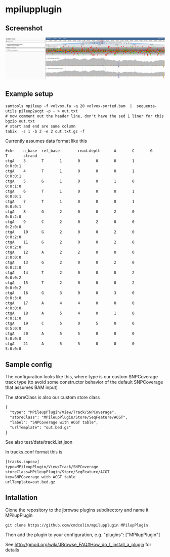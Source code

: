 # mpilupplugin

## Screenshot

![](img/1.png)

## Example setup


    samtools mpileup -f volvox.fa -q 20 volvox-sorted.bam  |  sequenza-utils pileup2acgt -p - > out.txt
    # now comment out the header line, don't have the sed 1 liner for this
    bgzip out.txt
    # start and end are same column
    tabix  -s 1 -b 2 -e 2 out.txt.gz -f


Currently assumes data format like this

```
#chr    n_base  ref_base        read.depth      A       C       G       T       strand
ctgA    3       T       1       0       0       0       1       0:0:0:1
ctgA    4       T       1       0       0       0       1       0:0:0:1
ctgA    5       G       1       0       0       1       0       0:0:1:0
ctgA    6       T       1       0       0       0       1       0:0:0:1
ctgA    7       T       1       0       0       0       1       0:0:0:1
ctgA    8       G       2       0       0       2       0       0:0:2:0
ctgA    9       C       2       0       2       0       0       0:2:0:0
ctgA    10      G       2       0       0       2       0       0:0:2:0
ctgA    11      G       2       0       0       2       0       0:0:2:0
ctgA    12      A       2       2       0       0       0       2:0:0:0
ctgA    13      G       2       0       0       2       0       0:0:2:0
ctgA    14      T       2       0       0       0       2       0:0:0:2
ctgA    15      T       2       0       0       0       2       0:0:0:2
ctgA    16      G       3       0       0       3       0       0:0:3:0
ctgA    17      A       4       4       0       0       0       4:0:0:0
ctgA    18      A       5       4       0       1       0       4:0:1:0
ctgA    19      C       5       0       5       0       0       0:5:0:0
ctgA    20      A       5       5       0       0       0       5:0:0:0
ctgA    21      A       5       5       0       0       0       5:0:0:0

```

## Sample config

The configuration looks like this, where type is our custom SNPCoverage track type (to avoid some constructor behavior of the default SNPCoverage that assumes BAM input)

The storeClass is also our custom store class

    {
      "type": "MPileupPlugin/View/Track/SNPCoverage",
      "storeClass": "MPileupPlugin/Store/SeqFeature/ACGT",
      "label": "SNPCoverage with ACGT table",
      "urlTemplate": "out.bed.gz"
    }

See also test/data/trackList.json

In tracks.conf format this is


    [tracks.snpcov]
    type=MPileupPlugin/View/Track/SNPCoverage
    storeClass=MPileupPlugin/Store/SeqFeature/ACGT
    key=SNPCoverage with ACGT table
    urlTemplate=out.bed.gz

## Intallation

Clone the repository to the jbrowse plugins subdirectory and name it MPilupPlugin

    git clone https://github.com/cmdcolin/mpilupplugin MPilupPlugin

Then add the plugin to your configuration, e.g. "plugins": ["MPilupPlugin"]

See http://gmod.org/wiki/JBrowse_FAQ#How_do_I_install_a_plugin for details
